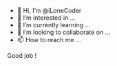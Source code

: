 - 👋 Hi, I’m @iLoneCoder
- 👀 I’m interested in ...
- 🌱 I’m currently learning ...
- 💞️ I’m looking to collaborate on ...
- 📫 How to reach me ...

<!---
iLoneCoder/iLoneCoder is a ✨ special ✨ repository because its `README.md` (this file) appears on your GitHub profile.
You can click the Preview link to take a look at your changes.
--->

Good job !
